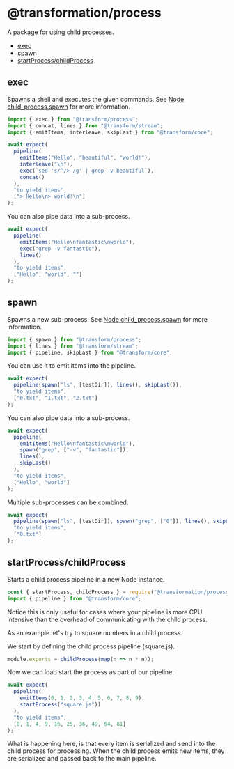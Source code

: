 # @transformation/process

A package for using child processes.

<!-- toc -->

- [exec](#exec)
- [spawn](#spawn)
- [startProcess/childProcess](#startprocesschildprocess)

<!-- tocstop -->

## exec

Spawns a shell and executes the given commands.
See [Node child_process.spawn](https://nodejs.org/docs/latest/api/child_process.html#child_process_child_process_spawn_command_args_options)
for more information.

```js
import { exec } from "@transform/process";
import { concat, lines } from "@transform/stream";
import { emitItems, interleave, skipLast } from "@transform/core";
```

```js
await expect(
  pipeline(
    emitItems("Hello", "beautiful", "world!"),
    interleave("\n"),
    exec(`sed 's/^/> /g' | grep -v beautiful`),
    concat()
  ),
  "to yield items",
  ["> Hello\n> world!\n"]
);
```

You can also pipe data into a sub-process.

```js
await expect(
  pipeline(
    emitItems("Hello\nfantastic\nworld"),
    exec("grep -v fantastic"),
    lines()
  ),
  "to yield items",
  ["Hello", "world", ""]
);
```

## spawn

Spawns a new sub-process.
See [Node child_process.spawn](https://nodejs.org/docs/latest/api/child_process.html#child_process_child_process_spawn_command_args_options)
for more information.

```js
import { spawn } from "@transform/process";
import { lines } from "@transform/stream";
import { pipeline, skipLast } from "@transform/core";
```

You can use it to emit items into the pipeline.

```js
await expect(
  pipeline(spawn("ls", [testDir]), lines(), skipLast()),
  "to yield items",
  ["0.txt", "1.txt", "2.txt"]
);
```

You can also pipe data into a sub-process.

```js
await expect(
  pipeline(
    emitItems("Hello\nfantastic\nworld"),
    spawn("grep", ["-v", "fantastic"]),
    lines(),
    skipLast()
  ),
  "to yield items",
  ["Hello", "world"]
);
```

Multiple sub-processes can be combined.

```js
await expect(
  pipeline(spawn("ls", [testDir]), spawn("grep", ["0"]), lines(), skipLast()),
  "to yield items",
  ["0.txt"]
);
```

## startProcess/childProcess

Starts a child process pipeline in a new Node instance.

```js
const { startProcess, childProcess } = require("@transformation/process");
import { pipeline } from "@transform/core";
```

Notice this is only useful for cases where your pipeline is more CPU intensive
than the overhead of communicating with the child process.

As an example let's try to square numbers in a child process.

We start by defining the child process pipeline (square.js).

```js
module.exports = childProcess(map(n => n * n));
```

Now we can load start the process as part of our pipeline.

```js
await expect(
  pipeline(
    emitItems(0, 1, 2, 3, 4, 5, 6, 7, 8, 9),
    startProcess("square.js"))
  ),
  "to yield items",
  [0, 1, 4, 9, 16, 25, 36, 49, 64, 81]
);
```

What is happening here, is that every item is serialized and send into the child
process for processing. When the child process emits new items, they are
serialized and passed back to the main pipeline.

